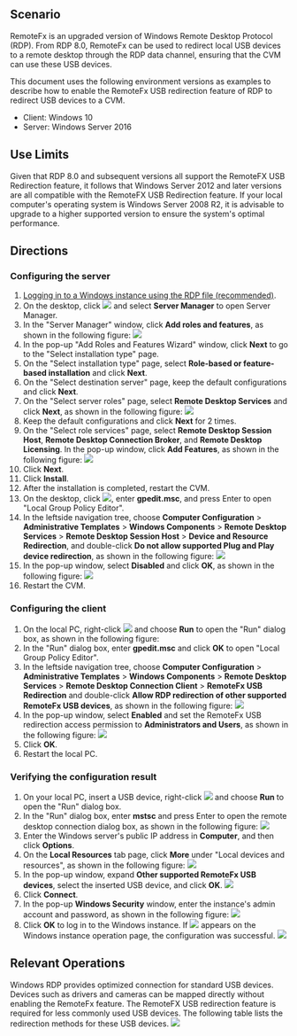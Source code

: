 ## Scenario

RemoteFx is an upgraded version of Windows Remote Desktop Protocol (RDP). From RDP 8.0, RemoteFx can be used to redirect local USB devices to a remote desktop through the RDP data channel, ensuring that the CVM can use these USB devices.

This document uses the following environment versions as examples to describe how to enable the RemoteFx USB redirection feature of RDP to redirect USB devices to a CVM.
- Client: Windows 10
- Server: Windows Server 2016

## Use Limits

Given that RDP 8.0 and subsequent versions all support the RemoteFX USB Redirection feature, it follows that Windows Server 2012 and later versions are all compatible with the RemoteFX USB Redirection feature. If your local computer's operating system is Windows Server 2008 R2, it is advisable to upgrade to a higher supported version to ensure the system's optimal performance.


## Directions

### Configuring the server

1. [Logging in to a Windows instance using the RDP file (recommended)](https://intl.cloud.tencent.com/document/product/213/5435).
2. On the desktop, click <img src="https://main.qcloudimg.com/raw/ab9a3a22baf69f63a90a43476f12db94.png" style="margin: 0;"></img> and select **Server Manager** to open Server Manager.
3. In the "Server Manager" window, click **Add roles and features**, as shown in the following figure:
![](https://main.qcloudimg.com/raw/4ee64b60cf2993013698c2f641ea8dc1.png)
4. In the pop-up "Add Roles and Features Wizard" window, click **Next** to go to the "Select installation type" page.
5. On the "Select installation type" page, select **Role-based or feature-based installation** and click **Next**.
6. On the "Select destination server" page, keep the default configurations and click **Next**.
7. On the "Select server roles" page, select **Remote Desktop Services** and click **Next**, as shown in the following figure:
![](https://main.qcloudimg.com/raw/76481a67eb8aa5b98e2e8a8de5895263.png)
8. Keep the default configurations and click **Next** for 2 times.
9. On the "Select role services" page, select **Remote Desktop Session Host**, **Remote Desktop Connection Broker**, and **Remote Desktop Licensing**. In the pop-up window, click **Add Features**, as shown in the following figure:
![](https://main.qcloudimg.com/raw/38d46bf2c391f82684c5c82c439df3ec.png)
10. Click **Next**.
11. Click **Install**.
12. After the installation is completed, restart the CVM.
13. On the desktop, click <img src="https://main.qcloudimg.com/raw/330624bafb194914948c8ebd9e47334d.png" style="margin: 0;"></img>, enter **gpedit.msc**, and press Enter to open "Local Group Policy Editor".
14. In the leftside navigation tree, choose **Computer Configuration** > **Administrative Templates** > **Windows Components** > **Remote Desktop Services** > **Remote Desktop Session Host** > **Device and Resource Redirection**, and double-click **Do not allow supported Plug and Play device redirection**, as shown in the following figure:
![](https://main.qcloudimg.com/raw/9d62d199cb34482f6c80f3dddb47bb0e.png)
15. In the pop-up window, select **Disabled** and click **OK**, as shown in the following figure:
![](https://main.qcloudimg.com/raw/a76cf6ec239df644f6905eca7de3a2bd.png)
16. Restart the CVM.


### Configuring the client

1. On the local PC, right-click <img src="https://main.qcloudimg.com/raw/6e36af2ceb4604b81de13cb42f30e859.png" style="margin: 0;"></img> and choose **Run** to open the "Run" dialog box, as shown in the following figure:
2. In the "Run" dialog box, enter **gpedit.msc** and click **OK** to open "Local Group Policy Editor".
3. In the leftside navigation tree, choose **Computer Configuration** > **Administrative Templates** > **Windows Components** > **Remote Desktop Services** > **Remote Desktop Connection Client** > **RemoteFx USB Redirection** and double-click **Allow RDP redirection of other supported RemoteFx USB devices**, as shown in the following figure:
![](https://main.qcloudimg.com/raw/e65d8e43fcf5531c701d08e257daa20f.png)
4. In the pop-up window, select **Enabled** and set the RemoteFx USB redirection access permission to **Administrators and Users**, as shown in the following figure:
![](https://main.qcloudimg.com/raw/8fc197ed25e82d2f85ad32144b197a06.png)
5. Click **OK**.
6. Restart the local PC.

### Verifying the configuration result

1. On your local PC, insert a USB device, right-click <img src="https://main.qcloudimg.com/raw/6e36af2ceb4604b81de13cb42f30e859.png" style="margin: 0;"></img> and choose **Run** to open the "Run" dialog box.
2. In the "Run" dialog box, enter **mstsc** and press Enter to open the remote desktop connection dialog box, as shown in the following figure:
![](https://main.qcloudimg.com/raw/5478a5d46f6825cdfe604600a1391f4d.png)
3. Enter the Windows server's public IP address in **Computer**, and then click **Options**.
4. On the **Local Resources** tab page, click **More** under "Local devices and resources", as shown in the following figure:
![](https://main.qcloudimg.com/raw/f9c676bba12a01e029d727d9771faa38.png)
5. In the pop-up window, expand **Other supported RemoteFx USB devices**, select the inserted USB device, and click **OK**.
![](https://main.qcloudimg.com/raw/681b010102c112bd99309c2c325d53c2.png)
6. Click **Connect**.
7. In the pop-up **Windows Security** window, enter the instance's admin account and password, as shown in the following figure:
![](https://main.qcloudimg.com/raw/f87c5e1240ce07fe0ac28b48d88e61fd.png)
8. Click **OK** to log in to the Windows instance.
If <img src="https://main.qcloudimg.com/raw/73fe2b3cfa740517e44e4596a222840a.png" style="margin: 0;"></img> appears on the Windows instance operation page, the configuration was successful.
![](https://main.qcloudimg.com/raw/af5b70150d4032a29e1ded2db75858b6.png)


## Relevant Operations

Windows RDP provides optimized connection for standard USB devices. Devices such as drivers and cameras can be mapped directly without enabling the RemoteFx feature. The RemoteFX USB redirection feature is required for less commonly used USB devices. The following table lists the redirection methods for these USB devices.
![](https://main.qcloudimg.com/raw/715de06c08753eefe6e4ff5cc3bca270.png)


